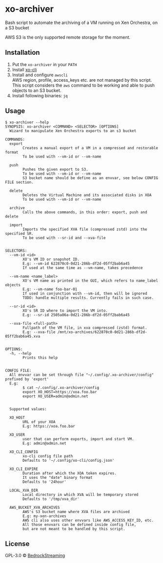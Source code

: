 # xo-archiver
Bash script to automate the archiving of a VM running on Xen Orchestra, on a S3 bucket

AWS S3 is the only supported remote storage for the moment.


## Installation

1. Put the `xo-archiver` in your `PATH`
2. Install [xo-cli](https://github.com/vatesfr/xen-orchestra/tree/master/packages/xo-cli#install)
3. Install and configure `awscli`  
    AWS region, profile, access_keys etc. are not managed by this script.  
    This script considers the `aws` command to be working and able to push objects to an S3 bucket.
4. Install following binaries: `jq`


## Usage

```
$ xo-archiver --help
SYNOPSIS: xo-archiver <COMMAND> <SELECTOR> [OPTIONS]
  Wizard to manipulate Xen Orchestra exports to an s3 bucket

COMMANDS:
  export
        Creates a manual export of a VM in a compressed and restorable format
        To be used with --vm-id or --vm-name

  push
        Pushes the given export to S3.
        To be used with --vm-id or --vm-name
        S3 bucket name should be define as an envvar, see below CONFIG FILE section.

  delete
        Deletes the Virtual Machine and its associated disks in XOA
        To be used with --vm-id or --vm-name

  archive
        Calls the above commands, in this order: export, push and delete

  import
        Imports the specified XVA file (compressed zstd) into the specified SR.
        To be used with --sr-id and --xva-file


SELECTORS:
  --vm-id <id>
        XO's VM ID or snapshot ID.
        E.g: --vm-id 622870c0-0d21-286b-df2d-05ff2bab6a45
        If used at the same time as --vm-name, takes precedence

  --vm-name <name_label>
        XO's VM name as printed in the GUI, which refers to name_label objects
        E.g: --vm-name foo-bar-01
        If used in conjunction with --vm-id, then will be ignored
        TODO: handle multiple results. Currently fails in such case.

  --sr-id <id>
        XO's SR ID where to import the VM into.
        E.g: --sr-id 2505a86a-0d21-286b-df2d-05ff2bab6a45

  --xva-file <full-path>
        Fullpath of the VM file, in xva compressed (zstd) format.
        E.g: --xva-file /mnt/xo-archives/622870c0-0d21-286b-df2d-05ff2bab6a45.xva


OPTIONS:
  -h, --help
        Prints this help


CONFIG FILE:
  All envvar can be set through file "~/.config/.xo-archiver/config" prefixed by 'export'
  E.g:
        $ cat ~/.config/.xo-archiver/config
        export XO_HOST=https://xoa.foo.bar
        export XO_USER=admin@admin.net


  Supported values:

  XO_HOST
        URL of your XOA
        E.g: https://xoa.foo.bar

  XO_USER
        user that can perform exports, import and start VM.
        E.g: admin@admin.net

  XO_CLI_CONFIG
        xo-cli config file path
        Defaults to '~/.config/xo-cli/config.json'

  XO_CLI_EXPIRE
        Duration after which the XOA token expires.
        It uses the "date" binary format
        Defaults to '24hour'

  LOCAL_XVA_DIR
        Local directory in which XVA will be temporary stored
        Defaults to '/tmp/xva_dir'

  AWS_BUCKET_XVA_ARCHIVES
        AWS's S3 bucket name where XVA files are archived
        E.g: my-xen-archives
        AWS cli also uses other envvars like AWS_ACCESS_KEY_ID, etc.
        All those envvars can be defined inside config file,
        but are not meant to be handled by this script.
```

## License

GPL-3.0 © [BedrockStreaming](https://www.bedrockstreaming.com/)
